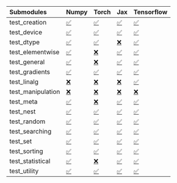 | Submodules        | Numpy                                                                                                                           | Torch                                                                                                                           | Jax                                                                                                                             | Tensorflow                                                                                                                      |
|:------------------|:--------------------------------------------------------------------------------------------------------------------------------|:--------------------------------------------------------------------------------------------------------------------------------|:--------------------------------------------------------------------------------------------------------------------------------|:--------------------------------------------------------------------------------------------------------------------------------|
| test_creation     | <a href="https://github.com/unifyai/ivy/runs/7988658907?check_suite_focus=true" rel="noopener noreferrer" target="_blank">✅</a> | <a href="https://github.com/unifyai/ivy/runs/7988660538?check_suite_focus=true" rel="noopener noreferrer" target="_blank">✅</a> | <a href="https://github.com/unifyai/ivy/runs/7988662073?check_suite_focus=true" rel="noopener noreferrer" target="_blank">✅</a> | <a href="https://github.com/unifyai/ivy/runs/7988663566?check_suite_focus=true" rel="noopener noreferrer" target="_blank">✅</a> |
| test_device       | <a href="https://github.com/unifyai/ivy/runs/7988658990?check_suite_focus=true" rel="noopener noreferrer" target="_blank">✅</a> | <a href="https://github.com/unifyai/ivy/runs/7988660622?check_suite_focus=true" rel="noopener noreferrer" target="_blank">✅</a> | <a href="https://github.com/unifyai/ivy/runs/7988662160?check_suite_focus=true" rel="noopener noreferrer" target="_blank">✅</a> | <a href="https://github.com/unifyai/ivy/runs/7988663671?check_suite_focus=true" rel="noopener noreferrer" target="_blank">✅</a> |
| test_dtype        | <a href="https://github.com/unifyai/ivy/runs/7988659085?check_suite_focus=true" rel="noopener noreferrer" target="_blank">✅</a> | <a href="https://github.com/unifyai/ivy/runs/7988660706?check_suite_focus=true" rel="noopener noreferrer" target="_blank">✅</a> | <a href="https://github.com/unifyai/ivy/runs/7988662235?check_suite_focus=true" rel="noopener noreferrer" target="_blank">❌</a> | <a href="https://github.com/unifyai/ivy/runs/7988663783?check_suite_focus=true" rel="noopener noreferrer" target="_blank">✅</a> |
| test_elementwise  | <a href="https://github.com/unifyai/ivy/runs/7988659198?check_suite_focus=true" rel="noopener noreferrer" target="_blank">✅</a> | <a href="https://github.com/unifyai/ivy/runs/7988660809?check_suite_focus=true" rel="noopener noreferrer" target="_blank">❌</a> | <a href="https://github.com/unifyai/ivy/runs/7988662325?check_suite_focus=true" rel="noopener noreferrer" target="_blank">✅</a> | <a href="https://github.com/unifyai/ivy/runs/7988663877?check_suite_focus=true" rel="noopener noreferrer" target="_blank">✅</a> |
| test_general      | <a href="https://github.com/unifyai/ivy/runs/7988659304?check_suite_focus=true" rel="noopener noreferrer" target="_blank">✅</a> | <a href="https://github.com/unifyai/ivy/runs/7988660912?check_suite_focus=true" rel="noopener noreferrer" target="_blank">❌</a> | <a href="https://github.com/unifyai/ivy/runs/7988662415?check_suite_focus=true" rel="noopener noreferrer" target="_blank">✅</a> | <a href="https://github.com/unifyai/ivy/runs/7988664003?check_suite_focus=true" rel="noopener noreferrer" target="_blank">✅</a> |
| test_gradients    | <a href="https://github.com/unifyai/ivy/runs/7988659428?check_suite_focus=true" rel="noopener noreferrer" target="_blank">✅</a> | <a href="https://github.com/unifyai/ivy/runs/7988661029?check_suite_focus=true" rel="noopener noreferrer" target="_blank">✅</a> | <a href="https://github.com/unifyai/ivy/runs/7988662505?check_suite_focus=true" rel="noopener noreferrer" target="_blank">✅</a> | <a href="https://github.com/unifyai/ivy/runs/7988664102?check_suite_focus=true" rel="noopener noreferrer" target="_blank">✅</a> |
| test_linalg       | <a href="https://github.com/unifyai/ivy/runs/7988659544?check_suite_focus=true" rel="noopener noreferrer" target="_blank">❌</a> | <a href="https://github.com/unifyai/ivy/runs/7988661152?check_suite_focus=true" rel="noopener noreferrer" target="_blank">❌</a> | <a href="https://github.com/unifyai/ivy/runs/7988662583?check_suite_focus=true" rel="noopener noreferrer" target="_blank">❌</a> | <a href="https://github.com/unifyai/ivy/runs/7988664195?check_suite_focus=true" rel="noopener noreferrer" target="_blank">✅</a> |
| test_manipulation | <a href="https://github.com/unifyai/ivy/runs/7988659653?check_suite_focus=true" rel="noopener noreferrer" target="_blank">❌</a> | <a href="https://github.com/unifyai/ivy/runs/7988661247?check_suite_focus=true" rel="noopener noreferrer" target="_blank">❌</a> | <a href="https://github.com/unifyai/ivy/runs/7988662727?check_suite_focus=true" rel="noopener noreferrer" target="_blank">❌</a> | <a href="https://github.com/unifyai/ivy/runs/7988664334?check_suite_focus=true" rel="noopener noreferrer" target="_blank">❌</a> |
| test_meta         | <a href="https://github.com/unifyai/ivy/runs/7988659774?check_suite_focus=true" rel="noopener noreferrer" target="_blank">✅</a> | <a href="https://github.com/unifyai/ivy/runs/7988661362?check_suite_focus=true" rel="noopener noreferrer" target="_blank">❌</a> | <a href="https://github.com/unifyai/ivy/runs/7988662815?check_suite_focus=true" rel="noopener noreferrer" target="_blank">✅</a> | <a href="https://github.com/unifyai/ivy/runs/7988664405?check_suite_focus=true" rel="noopener noreferrer" target="_blank">✅</a> |
| test_nest         | <a href="https://github.com/unifyai/ivy/runs/7988659901?check_suite_focus=true" rel="noopener noreferrer" target="_blank">✅</a> | <a href="https://github.com/unifyai/ivy/runs/7988661451?check_suite_focus=true" rel="noopener noreferrer" target="_blank">✅</a> | <a href="https://github.com/unifyai/ivy/runs/7988662897?check_suite_focus=true" rel="noopener noreferrer" target="_blank">✅</a> | <a href="https://github.com/unifyai/ivy/runs/7988664512?check_suite_focus=true" rel="noopener noreferrer" target="_blank">✅</a> |
| test_random       | <a href="https://github.com/unifyai/ivy/runs/7988660006?check_suite_focus=true" rel="noopener noreferrer" target="_blank">✅</a> | <a href="https://github.com/unifyai/ivy/runs/7988661533?check_suite_focus=true" rel="noopener noreferrer" target="_blank">✅</a> | <a href="https://github.com/unifyai/ivy/runs/7988662989?check_suite_focus=true" rel="noopener noreferrer" target="_blank">✅</a> | <a href="https://github.com/unifyai/ivy/runs/7988664573?check_suite_focus=true" rel="noopener noreferrer" target="_blank">✅</a> |
| test_searching    | <a href="https://github.com/unifyai/ivy/runs/7988660103?check_suite_focus=true" rel="noopener noreferrer" target="_blank">✅</a> | <a href="https://github.com/unifyai/ivy/runs/7988661616?check_suite_focus=true" rel="noopener noreferrer" target="_blank">✅</a> | <a href="https://github.com/unifyai/ivy/runs/7988663076?check_suite_focus=true" rel="noopener noreferrer" target="_blank">✅</a> | <a href="https://github.com/unifyai/ivy/runs/7988664663?check_suite_focus=true" rel="noopener noreferrer" target="_blank">✅</a> |
| test_set          | <a href="https://github.com/unifyai/ivy/runs/7988660182?check_suite_focus=true" rel="noopener noreferrer" target="_blank">✅</a> | <a href="https://github.com/unifyai/ivy/runs/7988661718?check_suite_focus=true" rel="noopener noreferrer" target="_blank">✅</a> | <a href="https://github.com/unifyai/ivy/runs/7988663171?check_suite_focus=true" rel="noopener noreferrer" target="_blank">✅</a> | <a href="https://github.com/unifyai/ivy/runs/7988664744?check_suite_focus=true" rel="noopener noreferrer" target="_blank">✅</a> |
| test_sorting      | <a href="https://github.com/unifyai/ivy/runs/7988660265?check_suite_focus=true" rel="noopener noreferrer" target="_blank">✅</a> | <a href="https://github.com/unifyai/ivy/runs/7988661803?check_suite_focus=true" rel="noopener noreferrer" target="_blank">✅</a> | <a href="https://github.com/unifyai/ivy/runs/7988663266?check_suite_focus=true" rel="noopener noreferrer" target="_blank">✅</a> | <a href="https://github.com/unifyai/ivy/runs/7988664814?check_suite_focus=true" rel="noopener noreferrer" target="_blank">✅</a> |
| test_statistical  | <a href="https://github.com/unifyai/ivy/runs/7988660350?check_suite_focus=true" rel="noopener noreferrer" target="_blank">✅</a> | <a href="https://github.com/unifyai/ivy/runs/7988661890?check_suite_focus=true" rel="noopener noreferrer" target="_blank">❌</a> | <a href="https://github.com/unifyai/ivy/runs/7988663355?check_suite_focus=true" rel="noopener noreferrer" target="_blank">✅</a> | <a href="https://github.com/unifyai/ivy/runs/7988664882?check_suite_focus=true" rel="noopener noreferrer" target="_blank">✅</a> |
| test_utility      | <a href="https://github.com/unifyai/ivy/runs/7988660434?check_suite_focus=true" rel="noopener noreferrer" target="_blank">✅</a> | <a href="https://github.com/unifyai/ivy/runs/7988661993?check_suite_focus=true" rel="noopener noreferrer" target="_blank">✅</a> | <a href="https://github.com/unifyai/ivy/runs/7988663470?check_suite_focus=true" rel="noopener noreferrer" target="_blank">✅</a> | <a href="https://github.com/unifyai/ivy/runs/7988664937?check_suite_focus=true" rel="noopener noreferrer" target="_blank">✅</a> |